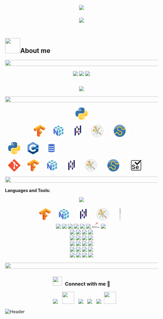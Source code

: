 
<h1 align="center"><img src="https://media.giphy.com/media/hvRJCLFzcasrR4ia7z/giphy.gif" width="35"></h1>

<p align = center ><img src="https://i.imgur.com/x6qU1kR.png"> </p>

<br><br>
<img align="left" src = "https://user-images.githubusercontent.com/63050133/156777293-72a6e681-2582-4a9d-ad92-09d1181d47c7.gif" width = 50px height=50px>
<h2 align="left" font-weight="bold">   About me   </h2> 

<!--📏LINE-->
<img src="https://i.imgur.com/dBaSKWF.gif" height="20" width="1000">

<!--📊💬STATTITLE / 🌐WEBSITE: https://textanim.com/
<p align="center">
<img src="https://i.imgur.com/YCw47Dm.gif"> -->

<p align="center">
  <img height="50%" width="auto" src ="https://github-readme-stats.vercel.app/api?username=alejandroobregoon&show_icons=true&count_private=true&theme=darcula&hide_border=true&hide=issues,contribs&bg_color=00000000">
  <img height="50%" width="auto" src ="https://github-readme-stats.vercel.app/api/top-langs/?username=alejandroobregoon&layout=compact&hide_border=true&theme=darcula&bg_color=00000000&langs_count=6&hide=jupyter%20notebook,tex,css,php">
  <img src ="https://github-readme-streak-stats.herokuapp.com?user=alejandroobregoon&theme=darcula&hide_border=true&background=FFFFFF00">
  <br>
  <br>
 </p>

<!-- [![GitHub Streak](https://github-readme-streak-stats.herokuapp.com/?user=alejandroobregoon&theme=radical)](https://git.io/streak-stats) -->

<p align="center">
  <img height="50%" width="auto" src ="https://github-profile-trophy.vercel.app/?username=alejandroobregoon&theme=onedark&row=1&margin-w=10">
 </p>

<!-- [![trophy](https://github-profile-trophy.vercel.app/?username=alejandroobregoon&theme=onedark&row=1&margin-w=10)](https://github.com/alejandroobregoon/github-profile-trophy) -->
<!-- [![Most Languages](https://github-readme-stats.anuraghazra1.vercel.app/api/top-langs/?username=alejandroobregoon&theme=dark&hide_border=true&no-bg=true&no-frame=true&langs_count=10) -->

<!--📏LINE-->
<img src="https://i.imgur.com/dBaSKWF.gif" height="20" width="1000">

<div align="center">
	<p>
  		<img src="https://github.com/shaurya-src/shaurya-src/blob/main/Assets/python.png" height=40 hspace=10>
  		<!-- <img src="https://github.com/shaurya-src/shaurya-src/blob/main/Assets/cpp.png" height=40 hspace=10>
  		<img src="https://github.com/shaurya-src/shaurya-src/blob/main/Assets/sql.png" height=40 hspace=10> -->
	</p>
	<p>
  		<img src="https://github.com/shaurya-src/shaurya-src/blob/main/Assets/Tensorflow.png" height=40 hspace=10>
		<img src="https://github.com/shaurya-src/shaurya-src/blob/main/Assets/NumPy.png" height=40 hspace=10>
		<img src="https://github.com/shaurya-src/shaurya-src/blob/main/Assets/pandas_logo.png" height=40 hspace=10>
		<img src="https://github.com/shaurya-src/shaurya-src/blob/main/Assets/Matplotlib.png" height=40 hspace=10>
		<img src="https://github.com/shaurya-src/shaurya-src/blob/main/Assets/scipy.png" height=40 hspace=10>
	</p>
</div>

<p>
  <img src="https://github.com/shaurya-src/shaurya-src/blob/main/Assets/python.png" height=40 hspace=10>
  <img src="https://github.com/shaurya-src/shaurya-src/blob/main/Assets/cpp.png" height=40 hspace=10>
  <img src="https://github.com/shaurya-src/shaurya-src/blob/main/Assets/sql.png" height=40 hspace=10>
</p>

<p>
  <img src="https://github.com/shaurya-src/shaurya-src/blob/main/Assets/git.png" height=40 hspace=10>
  <img src="https://github.com/shaurya-src/shaurya-src/blob/main/Assets/Tensorflow.png" height=40 hspace=10>
  <img src="https://github.com/shaurya-src/shaurya-src/blob/main/Assets/NumPy.png" height=40 hspace=10>
  <img src="https://github.com/shaurya-src/shaurya-src/blob/main/Assets/pandas_logo.png" height=40 hspace=10>
  <img src="https://github.com/shaurya-src/shaurya-src/blob/main/Assets/Matplotlib.png" height=40 hspace=10>
  <img src="https://github.com/shaurya-src/shaurya-src/blob/main/Assets/scipy.png" height=40 hspace=10>
  <img src="https://github.com/shaurya-src/shaurya-src/blob/main/Assets/selenium.png" height=40 hspace=10>
</p>

<img src="https://i.imgur.com/dBaSKWF.gif" height="20" width="1000">


**Languages and Tools:**

<p align="center">
  <code><img width="5%" hspace=0 src="https://www.vectorlogo.zone/logos/python/python-icon.svg"></code>
  <br /> <br /> 
  		<img src="https://github.com/shaurya-src/shaurya-src/blob/main/Assets/Tensorflow.png" height=40 hspace=10>
		<img src="https://github.com/shaurya-src/shaurya-src/blob/main/Assets/NumPy.png" height=40 hspace=10>
		<img src="https://github.com/shaurya-src/shaurya-src/blob/main/Assets/pandas_logo.png" height=40 hspace=10>
		<img src="https://github.com/shaurya-src/shaurya-src/blob/main/Assets/Matplotlib.png" height=40 hspace=10>
		<img width="5%" src="https://www.vectorlogo.zone/logos/jupyter/jupyter-icon.svg" height=40 hspace=10>
  <br />
 		<img width="5%" src="https://www.vectorlogo.zone/logos/djangoproject/djangoproject-icon.svg">
		<img width="5%" src="https://www.vectorlogo.zone/logos/pocoo_flask/pocoo_flask-icon.svg">
		<img width="5%" src="https://www.vectorlogo.zone/logos/git-scm/git-scm-icon.svg">
		<img width="5%" src="https://www.vectorlogo.zone/logos/github/github-icon.svg">
		<img width="5%" src="https://upload.wikimedia.org/wikipedia/commons/c/cf/New_Power_BI_Logo.svg">
		<img width="5%" src="https://www.vectorlogo.zone/logos/postgresql/postgresql-icon.svg">
		<img width="5%" src="https://github.com/alejandroobregoon/html_course/blob/main/Lesson%204/sqlserver.svg">
		<img width="5%" src="https://www.vectorlogo.zone/logos/mongodb/mongodb-icon.svg">
		<img width="5%" src="">
  <br />
  <code><img width="15%" src="https://www.vectorlogo.zone/logos/jestjsio/jestjsio-ar21.svg"></code>
  <code><img width="15%" src="https://www.vectorlogo.zone/logos/mochajs/mochajs-ar21.svg"></code>
  <code><img width="15%" src="https://www.vectorlogo.zone/logos/chaijs/chaijs-ar21.svg"></code>
  <code><img width="15%" src="https://www.vectorlogo.zone/logos/jupyter/jupyter-ar21.svg"></code>
  <br />
  <code><img width="15%" src="https://www.vectorlogo.zone/logos/mysql/mysql-ar21.svg"></code>
  <code><img width="15%" src="https://www.vectorlogo.zone/logos/postgresql/postgresql-ar21.svg"></code>
  <code><img width="15%" src="https://www.vectorlogo.zone/logos/mongodb/mongodb-ar21.svg"></code>
  <code><img width="15%" src="https://www.vectorlogo.zone/logos/redis/redis-ar21.svg"></code>
   <br />
  <code><img width="15%" src="https://www.vectorlogo.zone/logos/docker/docker-ar21.svg"></code>
  <code><img width="15%" src="https://www.vectorlogo.zone/logos/kubernetes/kubernetes-ar21.svg"></code>
  <code><img width="15%" src="https://www.vectorlogo.zone/logos/nginx/nginx-ar21.svg"></code>
  <code><img width="15%" src="https://www.vectorlogo.zone/logos/amazon_aws/amazon_aws-ar21.svg"></code>
  <br />
  <code><img width="5%" src="https://www.vectorlogo.zone/logos/git-scm/git-scm-icon.svg"></code>
  <code><img width="15%" src="https://www.vectorlogo.zone/logos/travis-ci/travis-ci-ar21.svg"></code>
  <code><img width="15%" src="https://www.vectorlogo.zone/logos/circleci/circleci-ar21.svg"></code>
  <code><img width="15%" src="https://www.vectorlogo.zone/logos/gruntjs/gruntjs-ar21.svg"></code>
  <br />
  <code><img width="15%" src="https://www.vectorlogo.zone/logos/npmjs/npmjs-ar21.svg"></code>
  <code><img width="15%" src="https://www.vectorlogo.zone/logos/yarnpkg/yarnpkg-ar21.svg"></code>
  <code><img width="15%" src="https://www.vectorlogo.zone/logos/js_webpack/js_webpack-ar21.svg"></code>
  <code><img width="15%" src="https://www.vectorlogo.zone/logos/parceljs/parceljs-ar21.svg"></code>
</p>


<!-- <img align='right' src='https://spotify-github-profile.vercel.app/api/view?uid=122096382&cover_image=true&theme=default'/>  -->

<!--📏LINE-->
<img src="https://i.imgur.com/dBaSKWF.gif" height="20" width="1000">

<h3 align="center" > <img src="https://media.giphy.com/media/iY8CRBdQXODJSCERIr/giphy.gif" width="30" height="30" style="margin-right: 10px;">Connect with me 🤝 </h3>



<p align="center">

 <div align="center"  class="icons-social" style="margin-left: 10px;">
        <a style="margin-left: 10px;"  target="_blank" href="https://www.linkedin.com/in/jundi-husni/">
			<img src="https://img.icons8.com/doodle/40/000000/linkedin--v2.png" ></a>
        <a style="margin-left: 10px;" target="_blank" href="https://github.com/zeeid">
		<img src="https://cdn.iconscout.com/icon/free/png-256/web-earth-online-market-planet-search-secure-1-9563.png" width="40" height="40"></a>
        <a style="margin-left: 10px;" target="_blank" href="https://www.instagram.com/zeeidev/">
			<img src="https://img.icons8.com/doodle/40/000000/instagram-new--v2.png"></a>
		<a style="margin-left: 10px;" target="_blank" href="https://twitter.com/zeeidev">
			<img src="https://img.icons8.com/doodle/1x/twitter-squared--v2.png" ></a>
		<a style="margin-left: 10px;" target="_blank" href="https://www.youtube.com/c/ZeeiDeveloper">
				<img src="https://img.icons8.com/doodle/1x/youtube--v2.png" ></a>
		<a style="margin-left: 5px;" target="_blank" href="https://play.google.com/store/apps/dev?id=5506644742288227696&hl=in&gl=US">
					<img src="https://cdn.iconscout.com/icon/free/png-256/playstore-2002562-1687192.png" width="40" height="40"></a>
      </div>

</p>


<a href="https://github.com/vibrantfix#gh-dark-mode-only">
  <img src="https://capsule-render.vercel.app/api?section=footer&type=waving&color=0:243694,50:264778,100:427786" alt="Header" width="100%" align = "left"/>
  </a>
